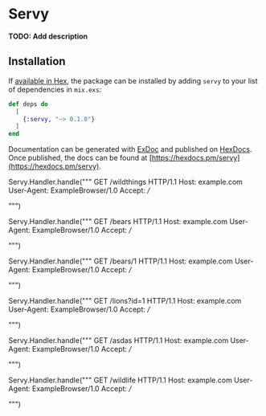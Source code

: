 # Servy

**TODO: Add description**

## Installation

If [available in Hex](https://hex.pm/docs/publish), the package can be installed
by adding `servy` to your list of dependencies in `mix.exs`:

```elixir
def deps do
  [
    {:servy, "~> 0.1.0"}
  ]
end
```

Documentation can be generated with [ExDoc](https://github.com/elixir-lang/ex_doc)
and published on [HexDocs](https://hexdocs.pm). Once published, the docs can
be found at [https://hexdocs.pm/servy](https://hexdocs.pm/servy).

Servy.Handler.handle("""
GET /wildthings HTTP/1.1
Host: example.com
User-Agent: ExampleBrowser/1.0
Accept: */*

""")

Servy.Handler.handle("""
GET /bears HTTP/1.1
Host: example.com
User-Agent: ExampleBrowser/1.0
Accept: */*

""")

Servy.Handler.handle("""
GET /bears/1 HTTP/1.1
Host: example.com
User-Agent: ExampleBrowser/1.0
Accept: */*

""")

Servy.Handler.handle("""
GET /lions?id=1 HTTP/1.1
Host: example.com
User-Agent: ExampleBrowser/1.0
Accept: */*

""")

Servy.Handler.handle("""
GET /asdas HTTP/1.1
Host: example.com
User-Agent: ExampleBrowser/1.0
Accept: */*

""")

Servy.Handler.handle("""
GET /wildlife HTTP/1.1
Host: example.com
User-Agent: ExampleBrowser/1.0
Accept: */*

""")